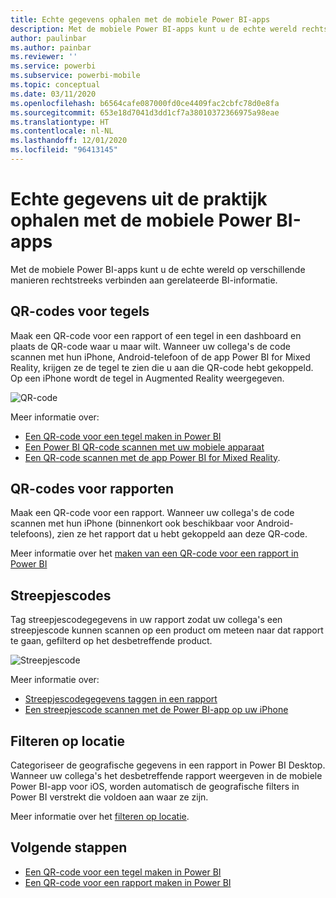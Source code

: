 ```yaml
---
title: Echte gegevens ophalen met de mobiele Power BI-apps
description: Met de mobiele Power BI-apps kunt u de echte wereld rechtstreeks verbinden aan gerelateerde BI-informatie, zonder dat u hoeft te zoeken.
author: paulinbar
ms.author: painbar
ms.reviewer: ''
ms.service: powerbi
ms.subservice: powerbi-mobile
ms.topic: conceptual
ms.date: 03/11/2020
ms.openlocfilehash: b6564cafe087000fd0ce4409fac2cbfc78d0e8fa
ms.sourcegitcommit: 653e18d7041d3dd1cf7a38010372366975a98eae
ms.translationtype: HT
ms.contentlocale: nl-NL
ms.lasthandoff: 12/01/2020
ms.locfileid: "96413145"
---
```

# <a name="get-data-from-the-real-world-with-the-power-bi-mobile-apps"></a>Echte gegevens uit de praktijk ophalen met de mobiele Power BI-apps
Met de mobiele Power BI-apps kunt u de echte wereld op verschillende manieren rechtstreeks verbinden aan gerelateerde BI-informatie. 

## <a name="qr-codes-for-tiles"></a>QR-codes voor tegels
Maak een QR-code voor een rapport of een tegel in een dashboard en plaats de QR-code waar u maar wilt. Wanneer uw collega's de code scannen met hun iPhone, Android-telefoon of de app Power BI for Mixed Reality, krijgen ze de tegel te zien die u aan die QR-code hebt gekoppeld. Op een iPhone wordt de tegel in Augmented Reality weergegeven.

![QR-code](./media/mobile-apps-data-in-real-world-context/power-bi-ios-qr-ar-scanner-small.png)

Meer informatie over:

* [Een QR-code voor een tegel maken in Power BI](../../create-reports/service-create-qr-code-for-tile.md)
* [Een Power BI QR-code scannen met uw mobiele apparaat](mobile-apps-qr-code.md)
* [Een QR-code scannen met de app Power BI for Mixed Reality](mobile-mixed-reality-app.md#scan-a-report-qr-code-in-holographic-view).

## <a name="qr-codes-for-reports"></a>QR-codes voor rapporten
Maak een QR-code voor een rapport.  Wanneer uw collega's de code scannen met hun iPhone (binnenkort ook beschikbaar voor Android-telefoons), zien ze het rapport dat u hebt gekoppeld aan deze QR-code. 

Meer informatie over het [maken van een QR-code voor een rapport in Power BI](../../create-reports/service-create-qr-code-for-report.md)

## <a name="barcodes"></a>Streepjescodes
Tag streepjescodegegevens in uw rapport zodat uw collega's een streepjescode kunnen scannen op een product om meteen naar dat rapport te gaan, gefilterd op het desbetreffende product.

![Streepjescode](./media/mobile-apps-data-in-real-world-context/power-bi-barcode-scanner.png)

Meer informatie over:

* [Streepjescodegegevens taggen in een rapport](../../transform-model/desktop-mobile-barcodes.md)
* [Een streepjescode scannen met de Power BI-app op uw iPhone](mobile-apps-scan-barcode-iphone.md)

## <a name="filter-by-location"></a>Filteren op locatie
Categoriseer de geografische gegevens in een rapport in Power BI Desktop. Wanneer uw collega's het desbetreffende rapport weergeven in de mobiele Power BI-app voor iOS, worden automatisch de geografische filters in Power BI verstrekt die voldoen aan waar ze zijn.

Meer informatie over het [filteren op locatie](mobile-apps-geographic-filtering.md).

## <a name="next-steps"></a>Volgende stappen
* [Een QR-code voor een tegel maken in Power BI](../../create-reports/service-create-qr-code-for-tile.md)
* [Een QR-code voor een rapport maken in Power BI](../../create-reports/service-create-qr-code-for-report.md)
